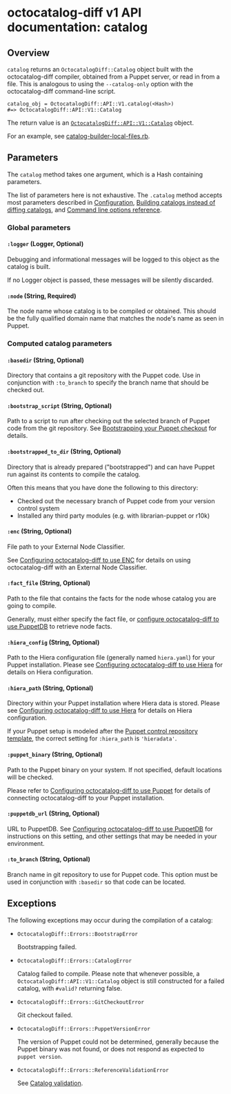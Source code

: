 # octocatalog-diff v1 API documentation: catalog

## Overview

`catalog` returns an `OctocatalogDiff::Catalog` object built with the octocatalog-diff compiler, obtained from a Puppet server, or read in from a file. This is analogous to using the `--catalog-only` option with the octocatalog-diff command-line script.

```
catalog_obj = OctocatalogDiff::API::V1.catalog(<Hash>)
#=> OctocatalogDiff::API::V1::Catalog
```

The return value is an [`OctocatalogDiff::API::V1::Catalog`](/doc/dev/api/v1/objects/catalog.md) object.

For an example, see [catalog-builder-local-files.rb](/examples/api/v1/catalog-builder-local-files.rb).

## Parameters

The `catalog` method takes one argument, which is a Hash containing parameters.

The list of parameters here is not exhaustive. The `.catalog` method accepts most parameters described in [Configuration](/doc/configuration.md), [Building catalogs instead of diffing catalogs](/doc/advanced-catalog-only.md), and [Command line options reference](/doc/optionsref.md).

### Global parameters

#### `:logger` (Logger, Optional)

Debugging and informational messages will be logged to this object as the catalog is built.

If no Logger object is passed, these messages will be silently discarded.

#### `:node` (String, Required)

The node name whose catalog is to be compiled or obtained. This should be the fully qualified domain name that matches the node's name as seen in Puppet.

### Computed catalog parameters

#### `:basedir` (String, Optional)

Directory that contains a git repository with the Puppet code. Use in conjunction with `:to_branch` to specify the branch name that should be checked out.

#### `:bootstrap_script` (String, Optional)

Path to a script to run after checking out the selected branch of Puppet code from the git repository. See [Bootstrapping your Puppet checkout](/doc/advanced-bootstrap.md) for details.

#### `:bootstrapped_to_dir` (String, Optional)

Directory that is already prepared ("bootstrapped") and can have Puppet run against its contents to compile the catalog.

Often this means that you have done the following to this directory:

- Checked out the necessary branch of Puppet code from your version control system
- Installed any third party modules (e.g. with librarian-puppet or r10k)

#### `:enc` (String, Optional)

File path to your External Node Classifier.

See [Configuring octocatalog-diff to use ENC](/doc/configuration-enc.md) for details on using octocatalog-diff with an External Node Classifier.

#### `:fact_file` (String, Optional)

Path to the file that contains the facts for the node whose catalog you are going to compile.

Generally, must either specify the fact file, or [configure octocatalog-diff to use PuppetDB](/doc/configuration-puppetdb.md) to retrieve node facts.

#### `:hiera_config` (String, Optional)

Path to the Hiera configuration file (generally named `hiera.yaml`) for your Puppet installation. Please see [Configuring octocatalog-diff to use Hiera](/doc/configuration-hiera.md) for details on Hiera configuration.

#### `:hiera_path` (String, Optional)

Directory within your Puppet installation where Hiera data is stored. Please see [Configuring octocatalog-diff to use Hiera](/doc/configuration-hiera.md) for details on Hiera configuration.

If your Puppet setup is modeled after the [Puppet control repository template](https://github.com/puppetlabs/control-repo), the correct setting for `:hiera_path` is `'hieradata'`.

#### `:puppet_binary` (String, Optional)

Path to the Puppet binary on your system. If not specified, default locations will be checked.

Please refer to [Configuring octocatalog-diff to use Puppet](/doc/configuration-puppet.md) for details of connecting octocatalog-diff to your Puppet installation.

#### `:puppetdb_url` (String, Optional)

URL to PuppetDB. See [Configuring octocatalog-diff to use PuppetDB](/doc/configuration-puppetdb.md) for instructions on this setting, and other settings that may be needed in your environment.

#### `:to_branch` (String, Optional)

Branch name in git repository to use for Puppet code. This option must be used in conjunction with `:basedir` so that code can be located.

## Exceptions

The following exceptions may occur during the compilation of a catalog:

- `OctocatalogDiff::Errors::BootstrapError`

  Bootstrapping failed.

- `OctocatalogDiff::Errors::CatalogError`

  Catalog failed to compile. Please note that whenever possible, a `OctocatalogDiff::API::V1::Catalog` object is still constructed for a failed catalog, with `#valid?` returning false.

- `OctocatalogDiff::Errors::GitCheckoutError`

  Git checkout failed.

- `OctocatalogDiff::Errors::PuppetVersionError`

  The version of Puppet could not be determined, generally because the Puppet binary was not found, or does not respond as expected to `puppet version`.

- `OctocatalogDiff::Errors::ReferenceValidationError`

  See [Catalog validation](/doc/advanced-catalog-validation.md).

